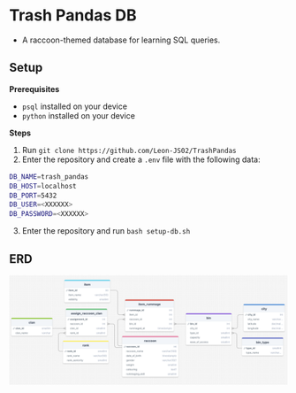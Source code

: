 # Trash Pandas DB
- A raccoon-themed database for learning SQL queries.



## Setup
**Prerequisites**
- `psql` installed on your device
- `python` installed on your device

**Steps**
1. Run `git clone https://github.com/Leon-JS02/TrashPandas`
2. Enter the repository and create a `.env` file with the following data:
```bash
DB_NAME=trash_pandas
DB_HOST=localhost
DB_PORT=5432
DB_USER=<XXXXXX>
DB_PASSWORD=<XXXXXX>
```
3. Enter the repository and run `bash setup-db.sh`

## ERD

![Trash Pandas ERD](erd.png)